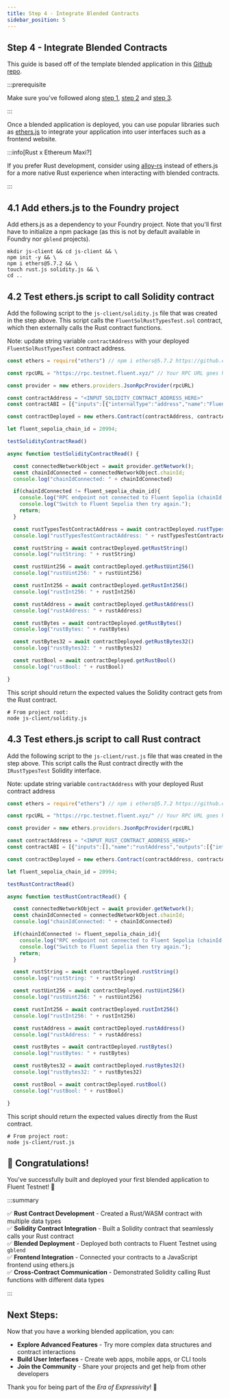 ```yaml
---
title: Step 4 - Integrate Blended Contracts
sidebar_position: 5
---
```


Step 4 - Integrate Blended Contracts
---

This guide is based off of the template blended application in this [Github repo](https://github.com/fluentlabs-xyz/blended-template-foundry-cli).

:::prerequisite

Make sure you've followed along [step 1](./start-rust-contract.md), [step 2](start-solidity-contract.md) and [step 3](deploy-blended-contracts.md).

:::

Once a blended application is deployed, you can use popular libraries such as [ethers.js](https://docs.ethers.org/v5/) to integrate your application into user interfaces such as a frontend website.

:::info[Rust x Ethereum Maxi?]

If you prefer Rust development, consider using [alloy-rs](https://github.com/alloy-rs/core) instead of ethers.js for a more native Rust experience when interacting with blended contracts.

:::

## 4.1 Add ethers.js to the Foundry project

Add ethers.js as a dependency to your Foundry project. Note that you'll first have to initialize a npm package (as this is not by default available in Foundry nor `gblend` projects).

```shell
mkdir js-client && cd js-client && \
npm init -y && \
npm i ethers@5.7.2 && \
touch rust.js solidity.js && \
cd ..
```

## 4.2 Test ethers.js script to call Solidity contract

Add the following script to the `js-client/solidity.js` file that was created in the step above. This script calls the `FluentSolRustTypesTest.sol` contract, which then externally calls the Rust contract functions.

Note: update string variable `contractAddress` with your deployed `FluentSolRustTypesTest` contract address.

```javascript
const ethers = require("ethers") // npm i ethers@5.7.2 https://github.com/smartcontractkit/full-blockchain-solidity-course-js/discussions/5139#discussioncomment-5444517

const rpcURL = "https://rpc.testnet.fluent.xyz/" // Your RPC URL goes here

const provider = new ethers.providers.JsonRpcProvider(rpcURL)

const contractAddress = "<INPUT_SOLIDITY_CONTRACT_ADDRESS_HERE>"
const contractABI = [{"inputs":[{"internalType":"address","name":"FluentRustAddress","type":"address"}],"stateMutability":"nonpayable","type":"constructor"},{"inputs":[],"name":"rustTypesTest","outputs":[{"internalType":"contractIRustTypesTest","name":"","type":"address"}],"stateMutability":"view","type":"function"},{"inputs":[],"name":"getRustAddress","outputs":[{"internalType":"address","name":"","type":"address"}],"stateMutability":"view","type":"function"},{"inputs":[],"name":"getRustBool","outputs":[{"internalType":"bool","name":"","type":"bool"}],"stateMutability":"view","type":"function"},{"inputs":[],"name":"getRustBytes","outputs":[{"internalType":"bytes","name":"","type":"bytes"}],"stateMutability":"view","type":"function"},{"inputs":[],"name":"getRustBytes32","outputs":[{"internalType":"bytes32","name":"","type":"bytes32"}],"stateMutability":"view","type":"function"},{"inputs":[],"name":"getRustInt256","outputs":[{"internalType":"int256","name":"","type":"int256"}],"stateMutability":"view","type":"function"},{"inputs":[],"name":"getRustString","outputs":[{"internalType":"string","name":"","type":"string"}],"stateMutability":"view","type":"function"},{"inputs":[],"name":"getRustUint256","outputs":[{"internalType":"uint256","name":"","type":"uint256"}],"stateMutability":"view","type":"function"}]

const contractDeployed = new ethers.Contract(contractAddress, contractABI, provider);

let fluent_sepolia_chain_id = 20994;

testSolidityContractRead()

async function testSolidityContractRead() {

  const connectedNetworkObject = await provider.getNetwork();
  const chainIdConnected = connectedNetworkObject.chainId;
  console.log("chainIdConnected: " + chainIdConnected)

  if(chainIdConnected != fluent_sepolia_chain_id){
    console.log("RPC endpoint not connected to Fluent Sepolia (chainId: " + fluent_sepolia_chain_id + ").");
    console.log("Switch to Fluent Sepolia then try again.");
    return;
  }

  const rustTypesTestContractAddress = await contractDeployed.rustTypesTest()
  console.log("rustTypesTestContractAddress: " + rustTypesTestContractAddress)

  const rustString = await contractDeployed.getRustString()
  console.log("rustString: " + rustString)

  const rustUint256 = await contractDeployed.getRustUint256()
  console.log("rustUint256: " + rustUint256)

  const rustInt256 = await contractDeployed.getRustInt256()
  console.log("rustInt256: " + rustInt256)

  const rustAddress = await contractDeployed.getRustAddress()
  console.log("rustAddress: " + rustAddress)

  const rustBytes = await contractDeployed.getRustBytes()
  console.log("rustBytes: " + rustBytes)

  const rustBytes32 = await contractDeployed.getRustBytes32()
  console.log("rustBytes32: " + rustBytes32)

  const rustBool = await contractDeployed.getRustBool()
  console.log("rustBool: " + rustBool)

}
```

This script should return the expected values the Solidity contract gets from the Rust contract.

```shell
# From project root:
node js-client/solidity.js
```

## 4.3 Test ethers.js script to call Rust contract

Add the following script to the `js-client/rust.js` file that was created in the step above. This script calls the Rust contract directly with the `IRustTypesTest` Solidity interface.

Note: update string variable `contractAddress` with your deployed Rust contract address

```javascript
const ethers = require("ethers") // npm i ethers@5.7.2 https://github.com/smartcontractkit/full-blockchain-solidity-course-js/discussions/5139#discussioncomment-5444517

const rpcURL = "https://rpc.testnet.fluent.xyz/" // Your RPC URL goes here

const provider = new ethers.providers.JsonRpcProvider(rpcURL)

const contractAddress = "<INPUT_RUST_CONTRACT_ADDRESS_HERE>"
const contractABI = [{"inputs":[],"name":"rustAddress","outputs":[{"internalType":"address","name":"","type":"address"}],"stateMutability":"view","type":"function"},{"inputs":[],"name":"rustBool","outputs":[{"internalType":"bool","name":"","type":"bool"}],"stateMutability":"view","type":"function"},{"inputs":[],"name":"rustBytes","outputs":[{"internalType":"bytes","name":"","type":"bytes"}],"stateMutability":"view","type":"function"},{"inputs":[],"name":"rustBytes32","outputs":[{"internalType":"bytes32","name":"","type":"bytes32"}],"stateMutability":"view","type":"function"},{"inputs":[],"name":"rustInt256","outputs":[{"internalType":"int256","name":"","type":"int256"}],"stateMutability":"view","type":"function"},{"inputs":[],"name":"rustString","outputs":[{"internalType":"string","name":"","type":"string"}],"stateMutability":"view","type":"function"},{"inputs":[],"name":"rustUint256","outputs":[{"internalType":"uint256","name":"","type":"uint256"}],"stateMutability":"view","type":"function"}]

const contractDeployed = new ethers.Contract(contractAddress, contractABI, provider);

let fluent_sepolia_chain_id = 20994;

testRustContractRead()

async function testRustContractRead() {

  const connectedNetworkObject = await provider.getNetwork();
  const chainIdConnected = connectedNetworkObject.chainId;
  console.log("chainIdConnected: " + chainIdConnected)

  if(chainIdConnected != fluent_sepolia_chain_id){
    console.log("RPC endpoint not connected to Fluent Sepolia (chainId: " + fluent_sepolia_chain_id + ").");
    console.log("Switch to Fluent Sepolia then try again.");
    return;
  }

  const rustString = await contractDeployed.rustString()
  console.log("rustString: " + rustString)

  const rustUint256 = await contractDeployed.rustUint256()
  console.log("rustUint256: " + rustUint256)

  const rustInt256 = await contractDeployed.rustInt256()
  console.log("rustInt256: " + rustInt256)

  const rustAddress = await contractDeployed.rustAddress()
  console.log("rustAddress: " + rustAddress)

  const rustBytes = await contractDeployed.rustBytes()
  console.log("rustBytes: " + rustBytes)

  const rustBytes32 = await contractDeployed.rustBytes32()
  console.log("rustBytes32: " + rustBytes32)

  const rustBool = await contractDeployed.rustBool()
  console.log("rustBool: " + rustBool)

}
```

This script should return the expected values directly from the Rust contract.

```shell
# From project root:
node js-client/rust.js
```

## 🎉 Congratulations! 

You've successfully built and deployed your first blended application to Fluent Testnet! 🚀

:::summary

✅ **Rust Contract Development** - Created a Rust/WASM contract with multiple data types  
✅ **Solidity Contract Integration** - Built a Solidity contract that seamlessly calls your Rust contract  
✅ **Blended Deployment** - Deployed both contracts to Fluent Testnet using `gblend`  
✅ **Frontend Integration** - Connected your contracts to a JavaScript frontend using ethers.js  
✅ **Cross-Contract Communication** - Demonstrated Solidity calling Rust functions with different data types  

:::

## Next Steps:

Now that you have a working blended application, you can:

- **Explore Advanced Features** - Try more complex data structures and contract interactions
- **Build User Interfaces** - Create web apps, mobile apps, or CLI tools
- **Join the Community** - Share your projects and get help from other developers

Thank you for being part of the _Era of Expressivity_! 🌟
